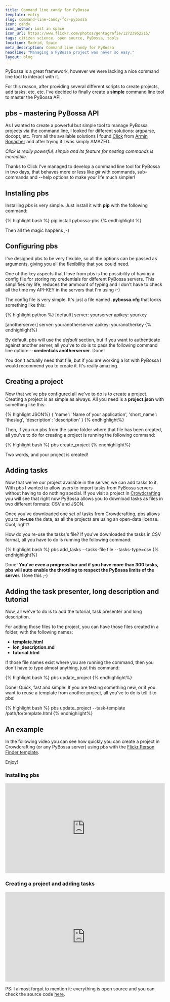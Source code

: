 ```yaml
---
title: Command line candy for PyBossa
template: entry
slug: command-line-candy-for-pybossa
icon: candy
icon_author: Lost in space
icon_url: https://www.flickr.com/photos/gentagrafie/12723952215/
tags: citizen science, open source, PyBossa, tools
location: Madrid, Spain
meta_description: Command line candy for PyBossa
headline: "Managing a PyBossa project was never so easy."
layout: blog
---
```


PyBossa is a great framework, however we were lacking a nice command line tool to 
interact with it.

For this reason, after providing several different scripts to create projects, add 
tasks, etc, etc. I've decided to finally create a **simple** command line tool to 
master the PyBossa API.

<!--more-->

## pbs - mastering PyBossa API

As I wanted to create a powerful but simple tool to manage PyBossa projects via the 
command line, I looked for different solutions: argparse, docopt, etc. From all the
available solutions I found [Click](http://click.pocoo.org/) from 
[Armin Ronacher](http://lucumr.pocoo.org/) and after trying it I was simply AMAZED.

*Click is really powerful, simple and its feature for nesting commands is incredible.*

Thanks to Click I've managed to develop a command line tool for PyBossa in two days, 
that behaves more or less like *git* with commands, sub-commands and --help options 
to make your life much simpler!

## Installing pbs

Installing *pbs* is very simple. Just install it with **pip** with the following command:

{% highlight bash %}
 pip install pybossa-pbs
{% endhighlight %}

Then all the magic happens ;-)

## Configuring pbs

I've designed pbs to be very flexible, so all the options can be passed as arguments,
giving you all the flexibility that you could need.

One of the key aspects that I love from pbs is the possibility of having a config file 
for storing my credentials for different PyBossa servers. This simplifies my life, 
reduces the ammount of typing and I don't have to check all the time my API-KEY in the 
servers that I'm using :-)

The config file is very simple. It's just a file named **.pybossa.cfg** that looks something
like this:

{% highlight python %}
 [default]
 server: yourserver
 apikey: yourkey

 [anotherserver]
 server: youranotherserver
 apikey: youranotherkey
{% endhighlight%}

By default, pbs will use the *default* section, but if you want to authenticate against
another server, all you've to do is to pass the following command line option: **--credentials anotherserver**.
Done!

You don't actually need that file, but if you are working a lot with PyBossa I would 
recommend you to create it. It's really amazing.

## Creating a project

Now that we've pbs configured all we've to do is to create a project. Creating a project
is as simple as always. All you need is a **project.json** with something like this:

{% highlight JSON%}
 { 
    'name': 'Name of your application',
    'short_name': 'theslug',
    'description': 'description'
 }
{% endhighlight%}

Then, if you run pbs from the same folder where that file has been created, all you've
to do for creating a project is running the following command:

{% highlight bash %}
pbs create_project
{% endhighlight%}

Two words, and your project is created!

## Adding tasks

Now that we've our project available in the server, we can add tasks to it. With pbs
I wanted to allow users to import tasks from PyBossa servers without having to do 
nothing special. If you visit a project in [Crowdcrafting](http://crowdcrafting.org)
you will see that right now PyBossa allows you to download tasks as files in two 
different formats: CSV and JSON.

Once you've downloaded one set of tasks from Crowdcrafting, pbs allows you to **re-use** 
the data, as all the projects are using an open-data license. Cool, right? 

How do you re-use the tasks's file? If you've downloaded the tasks in CSV format, all
you have to do is running the following command:

{% highlight bash %}
pbs add_tasks --tasks-file file --tasks-type=csv
{% endhighlight%}

Done! **You've even a progress bar and if you have more than 300 tasks, pbs will auto
enable the throttling to respect the PyBossa limits of the server.** I love this ;-)

## Adding the task presenter, long description and tutorial

Now, all we've to do is to add the tutorial, task presenter and long description. 

For adding those files to the project, you can have those files created in a folder, 
with the following names:

 * **template.html**
 * **lon_description.md**
 * **tutorial.html**

If those file names exist where you are running the command, then you don't have to
type almost anything, just this command:

{% highlight bash %}
pbs update_project
{% endhighlight%}

Done! Quick, fast and simple. If you are testing something new, or if you want to 
reuse a template from another project, all you've to do is tell it to pbs:

{% highlight bash %}
pbs update_project --task-template /path/to/template.html
{% endhighlight%}


## An example

In the following video you can see how quickly you can create a project in 
Crowdcrafting (or any PyBossa server) using pbs with the [Flickr Person Finder template](https://github.com/PyBossa/app-flickrperson/).

Enjoy!

### Installing pbs

<style>.embed-container { position: relative; padding-bottom: 56.25%; height: 0; overflow: hidden; max-width: 100%; height: auto; } .embed-container iframe, .embed-container object, .embed-container embed { position: absolute; top: 0; left: 0; width: 100%; height: 100%; }</style><div class='embed-container'><iframe src='http://player.vimeo.com/video/99921525' frameborder='0' webkitAllowFullScreen mozallowfullscreen allowFullScreen></iframe></div>

### Creating a project and adding tasks

<style>.embed-container { position: relative; padding-bottom: 56.25%; height: 0; overflow: hidden; max-width: 100%; height: auto; } .embed-container iframe, .embed-container object, .embed-container embed { position: absolute; top: 0; left: 0; width: 100%; height: 100%; }</style><div class='embed-container'><iframe src='http://player.vimeo.com/video/99921526' frameborder='0' webkitAllowFullScreen mozallowfullscreen allowFullScreen></iframe></div>

PS: I almost forgot to mention it: everything is open source and you can check the 
source code [here](https://github.com/PyBossa/pbs/).
